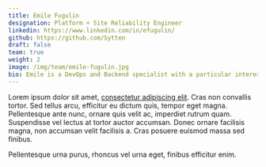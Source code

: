 ```yaml
---
title: Emile Fugulin
designation: Platform + Site Reliability Engineer
linkedin: https://www.linkedin.com/in/efugulin/
github: https://github.com/Sytten
draft: false
team: true
weight: 2
image: /img/team/emile-fugulin.jpg
bio: Emile is a DevOps and Backend specialist with a particular interest in web security. Outside of Masterpoint, he is either climbing mountains or renovating his house.
---
```


Lorem ipsum dolor sit amet, [consectetur adipiscing elit](link). Cras non convallis tortor. Sed tellus arcu, efficitur eu dictum quis, tempor eget magna. Pellentesque ante nunc, ornare quis velit ac, imperdiet rutrum quam. Suspendisse vel lectus at tortor auctor accumsan. Donec ornare facilisis magna, non accumsan velit facilisis a. Cras posuere euismod massa sed finibus.

Pellentesque urna purus, rhoncus vel urna eget, finibus efficitur enim.


